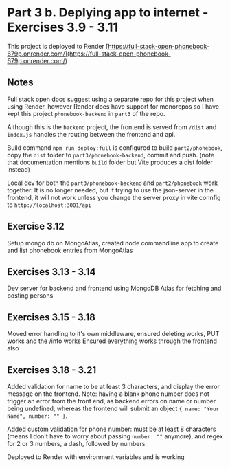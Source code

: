 # Part 3 b. Deplying app to internet - Exercises 3.9 - 3.11

This project is deployed to Render
[https://full-stack-open-phonebook-679p.onrender.com/](https://full-stack-open-phonebook-679p.onrender.com/)

## Notes

Full stack open docs suggest using a separate repo for this project when using Render, however Render does have support for monorepos so I have kept this project `phonebook-backend` in `part3` of the repo.

Although this is the `backend` project, the frontend is served from `/dist` and `index.js` handles the routing between the frontend and api.

Build command `npm run deploy:full` is configured to build `part2/phonebook`, copy the `dist` folder to `part3/phonebook-backend`, commit and push. (note that documentation mentions `build` folder but Vite produces a dist folder instead)

Local dev for both the `part3/phonebook-backend` and `part2/phonebook` work together. It is no longer needed, but if trying to use the json-server in the frontend, it will not work unless you change the server proxy in vite connfig to `http://localhost:3001/api`

## Exercise 3.12

Setup mongo db on MongoAtlas, created node commandline app to create and list phonebook entries from MongoAtlas

## Exercises 3.13 - 3.14

Dev server for backend and frontend using MongoDB Atlas for fetching and posting persons

## Exercises 3.15 - 3.18

Moved error handling to it's own middleware, ensured deleting works, PUT works and the /info works
Ensured everything works through the frontend also

## Exercises 3.18 - 3.21

Added validation for name to be at least 3 characters, and display the error message on the frontend. Note: having a blank phone number does not trigger an error from the front end, as backend errors on name or number being undefined, whereas the frontend will submit an object `{ name: "Your Name", number: "" }`.

Added custom validation for phone number: must be at least 8 characters (means I don't have to worry about passing `number: ""` anymore), and regex for 2 or 3 numbers, a dash, followed by numbers.

Deployed to Render with environment variables and is working
